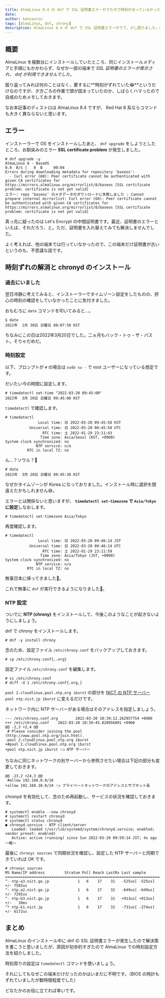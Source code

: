 ```yaml
---
title: AlmaLinux 8.4 の dnf で SSL 証明書エラーがでたので時刻が合っていなかった話
date: 
author: kenzauros
tags: [AlmaLinux, dnf, chrony]
description: AlmaLinux 8.4 の dnf で SSL 証明書エラーがでて、少し困りました。結局、時刻が合っていなかったという初歩的なミスでしたが、せっかくなので AlmaLinux での時刻設定や NTP 設定の方法をまとめました。
---
```


## 概要

AlmaLinux を複数台にインストールしていたところ、同じインストールメディアと手順にもかかわらず、なぜか一部の端末で *SSL 証明書のエラーが表示され、 dnf が利用できませんでした*。

振り返ってみれば何のことはなく、要するに**時刻がずれていた😂**というだけなのですが、夕方ごろの作業で頭が固まっていたのか、しばらくハマったので自戒のためメモしておきます。

なお本記事のディストロは AlmaLinux 8.4 ですが、 Red Hat 8 系ならコマンドも大きく異ならないと思います。

## エラー

インストーラーで OS をインストールしたあと、 `dnf upgrade` をしようとしたところ、お馴染みのエラー **SSL certificate problem** が発生しました。

```:title=bash
# dnf upgrade -y
AlmaLinux 8 - BaseOS                                                                    0.0  B/s |   0  B     00:04
Errors during downloading metadata for repository 'baseos':
  - Curl error (60): Peer certificate cannot be authenticated with given CA certificates for https://mirrors.almalinux.org/mirrorlist/8/baseos [SSL certificate problem: certificate is not yet valid]
エラー: repo 'baseos' のメタデータのダウンロードに失敗しました : Cannot prepare internal mirrorlist: Curl error (60): Peer certificate cannot be authenticated with given CA certificates for https://mirrors.almalinux.org/mirrorlist/8/baseos [SSL certificate problem: certificate is not yet valid]
```

真っ先に疑ったのは Let's Encrypt の中間証明書です。最近、証明書のエラーといえば、それだろう、と。ただ、証明書を入れ替えてみても解決しませんでした。

よく考えれば、他の端末では行っていなかったので、この端末だけ証明書が古いというのも、不思議な話です。

## 時刻ずれの解消と chronyd のインストール

### 過去にいました

翌日冷静に考えてみると、インストーラーでタイムゾーン設定をしたものの、肝心の時刻の確認をしていなかったことに気付きました。

おもむろに `date` コマンドを叩いてみると...。

```:title=bash
$ date
2022年  1月 30日 日曜日 08:07:50 KST
```

ちなみにこの日は2022年3月20日でした。二ヵ月もバック・トゥ・ザ・パスト。そりゃだめだ。

### 時刻設定

以下、プロンプトが `#` の場合は `sudo su -` で root ユーザーになっている想定です。

だいたい今の時間に設定します。

```:title=bash
# timedatectl set-time "2022-03-20 09:45:00"
2022年  3月 20日 日曜日 09:45:00 KST
```

`timedatectl` で確認します。

```:title=bash
# timedatectl
               Local time: 日 2022-03-20 09:45:58 KST
           Universal time: 日 2022-03-20 00:45:58 UTC
                 RTC time: 土 2022-01-29 23:11:43
                Time zone: Asia/Seoul (KST, +0900)
System clock synchronized: no
              NTP service: n/a
          RTC in local TZ: no
```

ん...？ソウル？🤔

```:title=bash
# date
2022年  3月 20日 日曜日 09:45:30 KST
```

なぜかタイムゾーンが Korea になっておりました。インストール時に選択を間違えたかもしれません😅。

エラーとは関係ないと思いますが、 **`timedatectl set-timezone` で `Asia/Tokyo` に設定**しなおします。

```:title=bash
# timedatectl set-timezone Asia/Tokyo
```

再度確認します。

```:title=bash
# timedatectl
               Local time: 日 2022-03-20 09:46:14 JST
           Universal time: 日 2022-03-20 00:46:14 UTC
                 RTC time: 土 2022-01-29 23:11:59
                Time zone: Asia/Tokyo (JST, +0900)
System clock synchronized: no
              NTP service: n/a
          RTC in local TZ: no
```

無事日本に帰ってきました🗾。

これで無事に `dnf` が実行できるようになりました👏。

### NTP 設定

ついでに **NTP (chrony)** をインストールして、今後このようなことが起きないようにしましょう。

dnf で *chrony* をインストールします。

```:title=bash
# dnf -y install chrony
```

念のため、設定ファイル `/etc/chrony.conf` をバックアップしておきます。

```:title=bash
# cp /etc/chrony.conf{,.org}
```

設定ファイル `/etc/chrony.conf` を編集します。

```:title=bash
# vi /etc/chrony.conf
# diff -U 1 /etc/chrony.conf{.org,}
```

`pool 2.cloudlinux.pool.ntp.org iburst` の部分を [NICT の NTP サーバー](https://jjy.nict.go.jp/tsp/PubNtp/index.html) `pool ntp.nict.jp iburst` に変えるだけです。

ネットワーク内に NTP サーバーがある場合はそのアドレスを指定しましょう。

```diff:title=diff(/etc/chrony.conf)
--- /etc/chrony.conf.org        2022-03-20 10:39:12.262957754 +0900
+++ /etc/chrony.conf    2022-03-20 10:39:45.820956091 +0900
@@ -2,3 +2,4 @@
 # Please consider joining the pool (http://www.pool.ntp.org/join.html).
-pool 2.cloudlinux.pool.ntp.org iburst
+#pool 2.cloudlinux.pool.ntp.org iburst
+pool ntp.nict.jp iburst 👈 NTP サーバー
```

ちなみに同じネットワークの別サーバーから参照させたい場合は下記の部分も変更しておきます。

```diff:title=diff(/etc/chrony.conf)
@@ -23,2 +24,3 @@
 #allow 192.168.0.0/16
+allow 192.168.10.0/24 👈 プライベートネットワークのアドレスとサブネット長
```

chronyd を有効化して、念のため再起動し、サービスの状況を確認しておきます。

```:title=bash
# systemctl enable --now chronyd
# systemctl restart chronyd
# systemctl status chronyd
● chronyd.service - NTP client/server
   Loaded: loaded (/usr/lib/systemd/system/chronyd.service; enabled; vendor preset: enabled)
   Active: active (running) since Sun 2022-03-20 09:59:14 JST; 4s ago
～略～
```

最後に `chronyc sources` で同期状況を確認し、設定した NTP サーバーと同期できていれば OK です。

```:title=bash
# chronyc sources
MS Name/IP address         Stratum Poll Reach LastRx Last sample
===============================================================================
^- ntp-a3.nict.go.jp             1   6    17    31   -525us[ -525us] +/- 7583us
^- ntp-a2.nict.go.jp             1   6    17    32   -649us[ -649us] +/- 7292us
^- ntp-b3.nict.go.jp             1   6    17    31   +913us[ +913us] +/-   10ms
^* ntp-k1.nict.jp                1   6    17    32   -731us[ -274us] +/- 6172us
```

## まとめ

AlmaLinux のインストール中に dnf の SSL 証明書エラーが発生したので解決策を書こうと思いましたが、原因が初歩的すぎたので AlmaLinux での時刻設定方法を紹介しました。

時刻周りの設定は `timedatectl` コマンドを使いましょう。

それにしてもなぜこの端末だけだったのかはいまだに不明です。（BIOS の時計もずれていましたが数時間程度でした）

どなたかのお役に立てれば幸いです。
